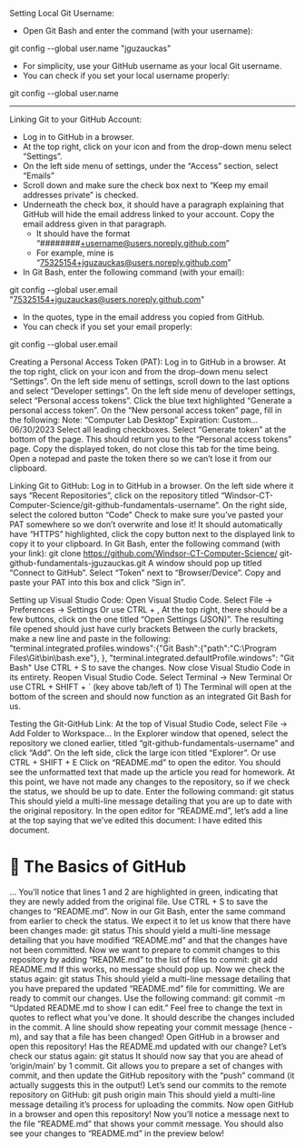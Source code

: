 Setting Local Git Username:
- Open Git Bash and enter the command (with your username):

git config --global user.name "jguzauckas"
- For simplicity, use your GitHub username as your local Git username.
- You can check if you set your local username properly:

git config --global user.name

***

Linking Git to your GitHub Account:
- Log in to GitHub in a browser.
- At the top right, click on your icon and from the drop-down menu select “Settings”.
- On the left side menu of settings, under the “Access” section, select “Emails”
- Scroll down and make sure the check box next to “Keep my email addresses private” is checked.
- Underneath the check box, it should have a paragraph explaining that GitHub will hide the email address linked to your account. Copy the email address given in that paragraph.
  - It should have the format “########+username@users.noreply.github.com”
  - For example, mine is “75325154+jguzauckas@users.noreply.github.com”
- In Git Bash, enter the following command (with your email):

git config --global user.email "75325154+jguzauckas@users.noreply.github.com"
- In the quotes, type in the email address you copied from GitHub.
- You can check if you set your email properly:

git config --global user.email


Creating a Personal Access Token (PAT):
Log in to GitHub in a browser.
At the top right, click on your icon and from the drop-down menu select “Settings”.
On the left side menu of settings, scroll down to the last options and select “Developer settings”.
On the left side menu of developer settings, select “Personal access tokens”.
Click the blue text highlighted “Generate a personal access token”.
On the “New personal access token” page, fill in the following:
Note: “Computer Lab Desktop”
Expiration: Custom… 06/30/2023
Select all leading checkboxes.
Select “Generate token” at the bottom of the page.
This should return you to the “Personal access tokens” page.
Copy the displayed token, do not close this tab for the time being.
Open a notepad and paste the token there so we can’t lose it from our clipboard.


Linking Git to GitHub:
Log in to GitHub in a browser.
On the left side where it says “Recent Repositories”, click on the repository titled “Windsor-CT-Computer-Science/git-github-fundamentals-username”.
On the right side, select the colored button “Code”
Check to make sure you’ve pasted your PAT somewhere so we don’t overwrite and lose it!
It should automatically have “HTTPS” highlighted, click the copy button next to the displayed link to copy it to your clipboard.
In Git Bash, enter the following command (with your link):
git clone https://github.com/Windsor-CT-Computer-Science/
git-github-fundamentals-jguzauckas.git
A window should pop up titled “Connect to GitHub”.
Select “Token” next to “Browser/Device”.
Copy and paste your PAT into this box and click “Sign in”.


Setting up Visual Studio Code:
Open Visual Studio Code.
Select File → Preferences → Settings
Or use CTRL + ,
At the top right, there should be a few buttons, click on the one titled “Open Settings (JSON)”.
The resulting file opened should just have curly brackets
Between the curly brackets, make a new line and paste in the following:
"terminal.integrated.profiles.windows":{"Git Bash":{"path":"C:\\Program Files\\Git\\bin\\bash.exe"},  },
"terminal.integrated.defaultProfile.windows": "Git Bash"
Use CTRL + S to save the changes.
Now close Visual Studio Code in its entirety.
Reopen Visual Studio Code.
Select Terminal → New Terminal
Or use CTRL + SHIFT + ` (key above tab/left of 1)
The Terminal will open at the bottom of the screen and should now function as an integrated Git Bash for us.


Testing the Git-GitHub Link:
At the top of Visual Studio Code, select File → Add Folder to Workspace…
In the Explorer window that opened, select the repository we cloned earlier, titled “git-github-fundamentals-username” and click “Add”.
On the left side, click the large icon titled “Explorer”.
Or use CTRL + SHIFT + E
Click on “README.md” to open the editor.
You should see the unformatted text that made up the article you read for homework.
At this point, we have not made any changes to the repository, so if we check the status, we should be up to date. Enter the following command:
git status
This should yield a multi-line message detailing that you are up to date with the original repository.
In the open editor for “README.md”, let’s add a line at the top saying that we’ve edited this document:
I have edited this document.

# :wave: The Basics of GitHub
…
You’ll notice that lines 1 and 2 are highlighted in green, indicating that they are newly added from the original file.
Use CTRL + S to save the changes to “README.md”.
Now in our Git Bash, enter the same command from earlier to check the status. We expect it to let us know that there have been changes made:
git status
This should yield a multi-line message detailing that you have modified “README.md” and that the changes have not been committed.
Now we want to prepare to commit changes to this repository by adding “README.md” to the list of files to commit:
git add README.md
If this works, no message should pop up.
Now we check the status again:
git status
This should yield a multi-line message detailing that you have prepared the updated “README.md” file for committing.
We are ready to commit our changes. Use the following command:
git commit -m “Updated README.md to show I can edit.”
Feel free to change the text in quotes to reflect what you’ve done. It should describe the changes included in the commit.
A line should show repeating your commit message (hence -m), and say that a file has been changed!
Open GitHub in a browser and open this repository!
Has the README.md updated with our change?
Let’s check our status again:
git status
It should now say that you are ahead of ‘origin/main’ by 1 commit.
Git allows you to prepare a set of changes with commit, and then update the GitHub repository with the “push” command (it actually suggests this in the output!)
Let’s send our commits to the remote repository on GitHub:
git push origin main
This should yield a multi-line message detailing it’s process for uploading the commits.
Now open GitHub in a browser and open this repository!
Now you’ll notice a message next to the file “README.md” that shows your commit message.
You should also see your changes to “README.md” in the preview below!
